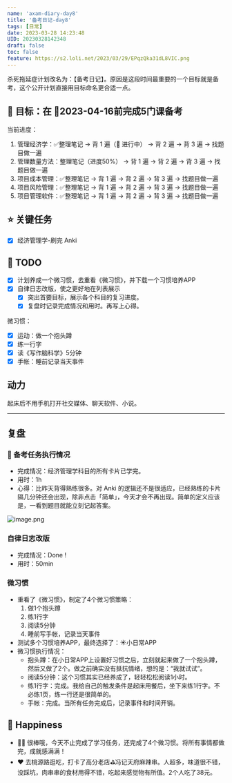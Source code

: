 ```yaml
---
name: 'axam-diary-day8'
title: '备考日记-day8'
tags: [日常]
date: 2023-03-28 14:23:48
UID: 20230328142348
draft: false
toc: false
feature: https://s2.loli.net/2023/03/29/EPqzQka31dL8VIC.png
---
```


杀死拖延症计划改名为：【备考日记】。原因是这段时间最重要的一个目标就是备考，这个公开计划直接用目标命名更合适一点。

## 🎯 目标：在 📅2023-04-16前完成5门课备考
当前进度：
1. 管理经济学：✅整理笔记 → 背 1 遍（🔴 进行中） → 背 2 遍 → 背 3 遍 → 找题目做一遍
2. 管理数量方法：整理笔记（进度50%） → 背 1 遍 → 背 2 遍 → 背 3 遍 → 找题目做一遍
3. 项目成本管理：✅整理笔记 → 背 1 遍 → 背 2 遍 → 背 3 遍 → 找题目做一遍
4. 项目风险管理：✅整理笔记 → 背 1 遍 → 背 2 遍 → 背 3 遍 → 找题目做一遍
5. 项目管理软件：✅整理笔记 → 背 1 遍 → 背 2 遍 → 背 3 遍 → 找题目做一遍


## ⭐️ 关键任务
- [x] 经济管理学-刷完 Anki

<!--more-->

## 📝 TODO
- [x] 计划养成一个微习惯，去重看《微习惯》，并下载一个习惯培养APP
- [x] 自律日志改版，使之更好地在列表展示
	- [x] 突出首要目标，展示各个科目的复习进度。
	- [x] 复盘时记录完成情况和用时。再写上心得。

微习惯：
- [x] 运动：做一个抱头蹲
- [x] 练一行字
- [x] 读《写作脑科学》5分钟
- [x] 手帐：睡前记录当天事件

## 动力

起床后不用手机打开社交媒体、聊天软件、小说。

---
## 复盘
### 💯 备考任务执行情况
- 完成情况：经济管理学科目的所有卡片已学完。
- 用时：1h
- 心得：比昨天背得熟练很多。对 Anki 的逻辑还不是很适应，已经熟练的卡片隔几分钟还会出现，除非点击「简单」，今天才会不再出现。简单的定义应该是，一看到题目就能立刻记起答案。

![image.png](https://s2.loli.net/2023/03/28/BFtpsAKWkbm56wD.png)


### 自律日志改版
- 完成情况：Done !
- 用时：50min

### 微习惯
- 重看了《微习惯》，制定了4个微习惯策略：
	1. 做1个抱头蹲
	2. 练1行字
	3. 阅读5分钟
	4. 睡前写手帐，记录当天事件
- 测试多个习惯培养APP，最终选择了：☀️小日常APP
- 微习惯执行情况：
	- 抱头蹲：在小日常APP上设置好习惯之后，立刻就起来做了一个抱头蹲，然后又做了2个。做之前确实没有抵抗情绪，想的是：“我就试试”。
	- 阅读5分钟：这个习惯其实已经养成了，轻轻松松阅读1小时。
	- 练1行字：完成。我给自己的触发条件是起床用餐后，坐下来练1行字。不必练1页，练一行还是很简单的。
	- 手帐：完成。当所有任务完成后，记录事件和时间开销。

## 🎉 Happiness
- 👍🏻 很棒哦，今天不止完成了学习任务，还完成了4个微习惯。将所有事情都做完，成就感满满！
- ❤️ 去桃源路逛吃，打卡了高分老店⛳️冯记天府麻辣串。人超多，味道很不错，没踩坑，肉串串的食材用得不错，吃起来感觉物有所值。2个人吃了38元。
